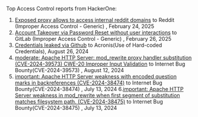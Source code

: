 Top Access Control reports from HackerOne:

1. [Exposed proxy allows to access internal reddit domains](https://hackerone.com/reports/2967634) to Reddit (Improper Access Control - Generic) , February 24, 2025
2. [Account Takeover via Password Reset without user interactions](https://hackerone.com/reports/2293343) to GitLab
 (Improper Access Control - Generic) , February 26, 2025
3. [Credentials leaked via Github](https://hackerone.com/reports/1078373) to Acronis(Use of Hard-coded Credentials), August 26, 2024
4. [moderate: Apache HTTP Server: mod_rewrite proxy handler substitution (CVE-2024-39573) CWE-20 Improper Input Validation](https://hackerone.com/reports/2585374) to Internet Bug Bounty(CVE-2024-39573) , August 12, 2024
5. [important: Apache HTTP Server weakness with encoded question marks in backreferences (CVE-2024-38474)](https://hackerone.com/reports/2585381) to Internet Bug Bounty(CVE-2024-38474) , July 13, 2024
6.[important: Apache HTTP Server weakness in mod_rewrite when first segment of substitution matches filesystem path. (CVE-2024-38475)](https://hackerone.com/reports/2585378) to Internet Bug Bounty(CVE-2024-38475) , July 13, 2024
